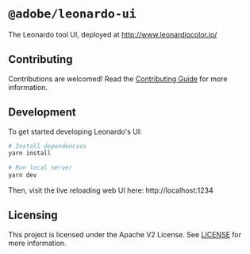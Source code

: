 # `@adobe/leonardo-ui`

The Leonardo tool UI, deployed at http://www.leonardiocolor.io/

## Contributing
Contributions are welcomed! Read the [Contributing Guide](../../.github/CONTRIBUTING.md) for more information.

## Development

To get started developing Leonardo's UI:

```sh
# Install dependencies
yarn install

# Run local server
yarn dev
```

Then, visit the live reloading web UI here: http://localhost:1234

## Licensing
This project is licensed under the Apache V2 License. See [LICENSE](LICENSE) for more information.
